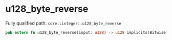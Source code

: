 # u128_byte_reverse

Fully qualified path: `core::integer::u128_byte_reverse`

```rust
pub extern fn u128_byte_reverse(input: u128) -> u128 implicits(Bitwise) nopanic;
```

